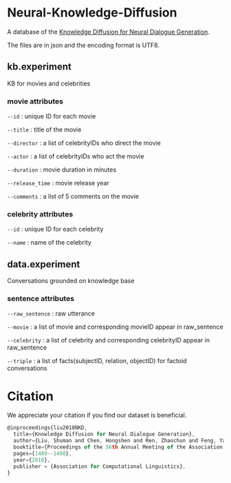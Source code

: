 # Neural-Knowledge-Diffusion

A database of the [Knowledge Diffusion for Neural Dialogue Generation](http://aclweb.org/anthology/P18-1138).

The files are in json and the encoding format is UTF8.

## kb.experiment

KB for movies and celebrities

### movie attributes

`--id` : unique ID for each movie

`--title` : title of the movie

`--director` : a list of celebrityIDs who direct the movie

`--actor` : a list of celebrityIDs who act the movie

`--duration` : movie duration in minutes

`--release_time` : movie release year

`--comments` : a list of 5 comments on the movie

### celebrity attributes

`--id` : unique ID for each celebrity

`--name` : name of the celebrity

## data.experiment

Conversations grounded on knowledge base

### sentence attributes

`--raw_sentence` : raw utterance

`--movie` : a list of movie and corresponding movieID appear in raw_sentence

`--celebrity` : a list of celebrity and corresponding celebrityID appear in raw_sentence

`--triple` : a list of facts(subjectID, relation, objectID) for factoid conversations

# Citation
We appreciate your citation if you find our dataset is beneficial.

```javascript
@inproceedings{liu2018NKD,
  title={Knowledge Diffusion for Neural Dialogue Generation},
  author={Liu, Shuman and Chen, Hongshen and Ren, Zhaochun and Feng, Yang and Liu, Qun and Yin, Dawei},
  booktitle={Proceedings of the 56th Annual Meeting of the Association for Computational Linguistics(Volume 1: Long Papers)},
  pages={1489--1498},
  year={2018},
  publisher = {Association for Computational Linguistics},
}
```
